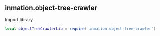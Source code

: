 ## inmation.object-tree-crawler

Import library

```lua
local objectTreeCrawlerLib = require('inmation.object-tree-crawler')
```